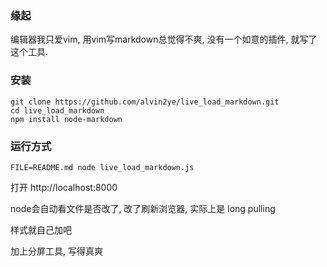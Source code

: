 ### 缘起

编辑器我只爱vim, 用vim写markdown总觉得不爽, 没有一个如意的插件, 就写了这个工具.

### 安装
```
git clone https://github.com/alvin2ye/live_load_markdown.git
cd live_load_markdown
npm install node-markdown
```

### 运行方式

```
FILE=README.md node live_load_markdown.js
```

打开 http://localhost:8000

node会自动看文件是否改了, 改了刷新浏览器, 实际上是 long pulling

样式就自己加吧

加上分屏工具, 写得真爽
